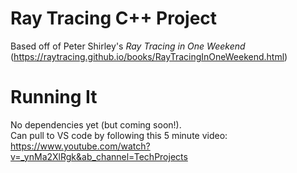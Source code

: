# Ray Tracing C++ Project

Based off of Peter Shirley's *Ray Tracing in One Weekend* (https://raytracing.github.io/books/RayTracingInOneWeekend.html) 

# Running It
No dependencies yet (but coming soon!).  <br>
Can pull to VS code by following this 5 minute video: https://www.youtube.com/watch?v=_ynMa2XlRgk&ab_channel=TechProjects
